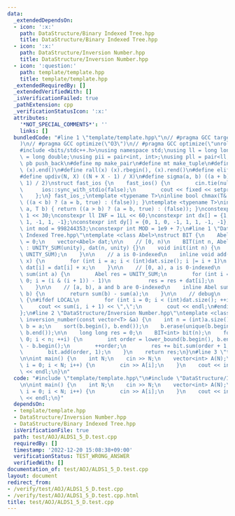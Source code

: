 ```yaml
---
data:
  _extendedDependsOn:
  - icon: ':x:'
    path: DataStructure/Binary Indexed Tree.hpp
    title: DataStructure/Binary Indexed Tree.hpp
  - icon: ':x:'
    path: DataStructure/Inversion Number.hpp
    title: DataStructure/Inversion Number.hpp
  - icon: ':question:'
    path: template/template.hpp
    title: template/template.hpp
  _extendedRequiredBy: []
  _extendedVerifiedWith: []
  _isVerificationFailed: true
  _pathExtension: cpp
  _verificationStatusIcon: ':x:'
  attributes:
    '*NOT_SPECIAL_COMMENTS*': ''
    links: []
  bundledCode: "#line 1 \"template/template.hpp\"\n// #pragma GCC target(\"avx2\"\
    )\n// #pragma GCC optimize(\"O3\")\n// #pragma GCC optimize(\"unroll-loops\")\n\
    #include <bits/stdc++.h>\nusing namespace std;\nusing ll = long long;\nusing ld\
    \ = long double;\nusing pii = pair<int, int>;\nusing pll = pair<ll, ll>;\n#define\
    \ pb push_back\n#define mp make_pair\n#define mt make_tuple\n#define all(x) (x).begin(),\
    \ (x).end()\n#define rall(x) (x).rbegin(), (x).rend()\n#define elif else if\n\
    #define updiv(N, X) ((N + X - 1) / X)\n#define sigma(a, b) ((a + b) * (b - a +\
    \ 1) / 2)\nstruct fast_ios {\n    fast_ios() {\n        cin.tie(nullptr);\n  \
    \      ios::sync_with_stdio(false);\n        cout << fixed << setprecision(15);\n\
    \    };\n} fast_ios_;\ntemplate <typename T>\ninline bool chmax(T& a, T b) { return\
    \ ((a < b) ? (a = b, true) : (false)); }\ntemplate <typename T>\ninline bool chmin(T&\
    \ a, T b) { return ((a > b) ? (a = b, true) : (false)); }\nconstexpr int inf =\
    \ 1 << 30;\nconstexpr ll INF = 1LL << 60;\nconstexpr int dx[] = {1, 0, -1, 0,\
    \ 1, -1, 1, -1};\nconstexpr int dy[] = {0, 1, 0, -1, 1, 1, -1, -1};\nconstexpr\
    \ int mod = 998244353;\nconstexpr int MOD = 1e9 + 7;\n#line 1 \"DataStructure/Binary\
    \ Indexed Tree.hpp\"\ntemplate <class Abel>\nstruct BIT {\n    Abel UNITY_SUM\
    \ = 0;\n    vector<Abel> dat;\n\n    // [0, n)\n    BIT(int n, Abel unity = 0)\
    \ : UNITY_SUM(unity), dat(n, unity) {}\n    void init(int n) {\n        dat.assign(n,\
    \ UNITY_SUM);\n    }\n\n    // a is 0-indexed\n    inline void add(int a, Abel\
    \ x) {\n        for (int i = a; i < (int)dat.size(); i |= i + 1)\n           \
    \ dat[i] = dat[i] + x;\n    }\n\n    // [0, a), a is 0-indexed\n    inline Abel\
    \ sum(int a) {\n        Abel res = UNITY_SUM;\n        for (int i = a - 1; i >=\
    \ 0; i = (i & (i + 1)) - 1)\n            res = res + dat[i];\n        return res;\n\
    \    }\n\n    // [a, b), a and b are 0-indexed\n    inline Abel sum(int a, int\
    \ b) {\n        return sum(b) - sum(a);\n    }\n\n    // debug\n    void print()\
    \ {\n#ifdef LOCAL\n        for (int i = 0; i < (int)dat.size(); ++i)\n       \
    \     cout << sum(i, i + 1) << \",\";\n        cout << endl;\n#endif\n    }\n\
    };\n#line 2 \"DataStructure/Inversion Number.hpp\"\ntemplate <class T>\nlong long\
    \ inversion_number(const vector<T> &a) {\n    int n = (int)a.size();\n    vector<T>\
    \ b = a;\n    sort(b.begin(), b.end());\n    b.erase(unique(b.begin(), b.end()),\
    \ b.end());\n\n    long long res = 0;\n    BIT<int> bit(n);\n    for (int i =\
    \ 0; i < n; ++i) {\n        int order = lower_bound(b.begin(), b.end(), a[i])\
    \ - b.begin();\n        ++order;\n        res += bit.sum(order + 1, n + 1);\n\
    \        bit.add(order, 1);\n    }\n    return res;\n}\n#line 3 \"test/AOJ/ALDS1_5_D.test.cpp\"\
    \n\nint main() {\n    int N;\n    cin >> N;\n    vector<int> A(N);\n    for (int\
    \ i = 0; i < N; i++) {\n        cin >> A[i];\n    }\n    cout << inversion_number(A)\
    \ << endl;\n}\n"
  code: "#include \"template/template.hpp\"\n#include \"DataStructure/Inversion Number.hpp\"\
    \n\nint main() {\n    int N;\n    cin >> N;\n    vector<int> A(N);\n    for (int\
    \ i = 0; i < N; i++) {\n        cin >> A[i];\n    }\n    cout << inversion_number(A)\
    \ << endl;\n}"
  dependsOn:
  - template/template.hpp
  - DataStructure/Inversion Number.hpp
  - DataStructure/Binary Indexed Tree.hpp
  isVerificationFile: true
  path: test/AOJ/ALDS1_5_D.test.cpp
  requiredBy: []
  timestamp: '2022-12-20 15:08:38+09:00'
  verificationStatus: TEST_WRONG_ANSWER
  verifiedWith: []
documentation_of: test/AOJ/ALDS1_5_D.test.cpp
layout: document
redirect_from:
- /verify/test/AOJ/ALDS1_5_D.test.cpp
- /verify/test/AOJ/ALDS1_5_D.test.cpp.html
title: test/AOJ/ALDS1_5_D.test.cpp
---
```

